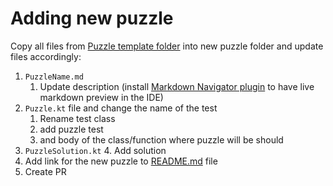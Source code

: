 # Adding new puzzle

Copy all files from [Puzzle template folder](../template/puzzlename) into new puzzle folder and update files accordingly:

1. `PuzzleName.md`
   1. Update description (install [Markdown Navigator plugin](https://plugins.jetbrains.com/plugin/7896-markdown-navigator) to have live
      markdown preview in the IDE)
2. `Puzzle.kt` file and change the name of the test
   1. Rename test class
   2. add puzzle test
   3. and body of the class/function where puzzle will be should
3. `PuzzleSolution.kt`
   4. Add solution
4. Add link for the new puzzle to [README.md](../../README.md) file
5. Create PR
